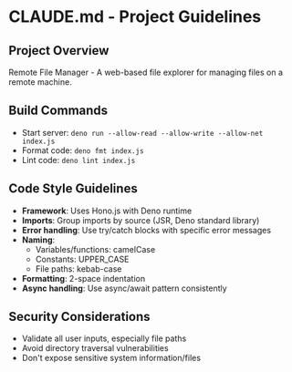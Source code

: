# CLAUDE.md - Project Guidelines

## Project Overview
Remote File Manager - A web-based file explorer for managing files on a remote machine.

## Build Commands
- Start server: `deno run --allow-read --allow-write --allow-net index.js`
- Format code: `deno fmt index.js`
- Lint code: `deno lint index.js`

## Code Style Guidelines
- **Framework**: Uses Hono.js with Deno runtime
- **Imports**: Group imports by source (JSR, Deno standard library)
- **Error handling**: Use try/catch blocks with specific error messages
- **Naming**: 
  - Variables/functions: camelCase
  - Constants: UPPER_CASE
  - File paths: kebab-case
- **Formatting**: 2-space indentation
- **Async handling**: Use async/await pattern consistently

## Security Considerations
- Validate all user inputs, especially file paths
- Avoid directory traversal vulnerabilities
- Don't expose sensitive system information/files